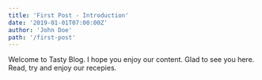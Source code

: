 ```yaml
---
title: 'First Post - Introduction'
date: '2019-01-01T07:00:00Z'
author: 'John Doe'
path: '/first-post'
---
```


Welcome to Tasty Blog. I hope you enjoy our content. Glad to see you here. Read, try and enjoy our recepies.
